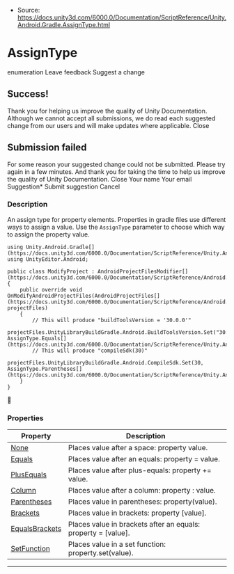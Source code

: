 * Source: https://docs.unity3d.com/6000.0/Documentation/ScriptReference/Unity.Android.Gradle.AssignType.html

# AssignType
enumeration
Leave feedback
Suggest a change
## Success!
Thank you for helping us improve the quality of Unity Documentation. Although we cannot accept all submissions, we do read each suggested change from our users and will make updates where applicable.
Close
## Submission failed
For some reason your suggested change could not be submitted. Please <a>try again</a> in a few minutes. And thank you for taking the time to help us improve the quality of Unity Documentation.
Close
Your name Your email Suggestion* Submit suggestion
Cancel
### Description
An assign type for property elements.
Properties in gradle files use different ways to assign a value. Use the `AssignType` parameter to choose which way to assign the property value.
```
using Unity.Android.Gradle[](https://docs.unity3d.com/6000.0/Documentation/ScriptReference/Unity.Android.Gradle.html);
using UnityEditor.Android;  
  
public class ModifyProject : AndroidProjectFilesModifier[](https://docs.unity3d.com/6000.0/Documentation/ScriptReference/Android.AndroidProjectFilesModifier.html)
{
    public override void OnModifyAndroidProjectFiles(AndroidProjectFiles[](https://docs.unity3d.com/6000.0/Documentation/ScriptReference/Android.AndroidProjectFiles.html) projectFiles)
    {
        // This will produce "buildToolsVersion = '30.0.0'"
        projectFiles.UnityLibraryBuildGradle.Android.BuildToolsVersion.Set("30.0.0", AssignType.Equals[](https://docs.unity3d.com/6000.0/Documentation/ScriptReference/Unity.Android.Gradle.AssignType.Equals.html));
        // This will produce "compileSdk(30)"
        projectFiles.UnityLibraryBuildGradle.Android.CompileSdk.Set(30, AssignType.Parentheses[](https://docs.unity3d.com/6000.0/Documentation/ScriptReference/Unity.Android.Gradle.AssignType.Parentheses.html));
    }
}

```

### Properties
Property | Description  
---|---  
[None](https://docs.unity3d.com/6000.0/Documentation/ScriptReference/Unity.Android.Gradle.AssignType.None.html) | Places value after a space: property value.  
[Equals](https://docs.unity3d.com/6000.0/Documentation/ScriptReference/Unity.Android.Gradle.AssignType.Equals.html) | Places value after an equals: property = value.  
[PlusEquals](https://docs.unity3d.com/6000.0/Documentation/ScriptReference/Unity.Android.Gradle.AssignType.PlusEquals.html) | Places value after plus-equals: property += value.  
[Column](https://docs.unity3d.com/6000.0/Documentation/ScriptReference/Unity.Android.Gradle.AssignType.Column.html) | Places value after a column: property : value.  
[Parentheses](https://docs.unity3d.com/6000.0/Documentation/ScriptReference/Unity.Android.Gradle.AssignType.Parentheses.html) | Places value in parentheses: property(value).  
[Brackets](https://docs.unity3d.com/6000.0/Documentation/ScriptReference/Unity.Android.Gradle.AssignType.Brackets.html) | Places value in brackets: property [value].  
[EqualsBrackets](https://docs.unity3d.com/6000.0/Documentation/ScriptReference/Unity.Android.Gradle.AssignType.EqualsBrackets.html) | Places value in brackets after an equals: property = [value].  
[SetFunction](https://docs.unity3d.com/6000.0/Documentation/ScriptReference/Unity.Android.Gradle.AssignType.SetFunction.html) | Places value in a set function: property.set(value).  
* * *
